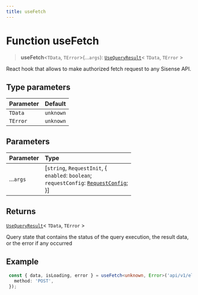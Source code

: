 ```yaml
---
title: useFetch
---
```


# Function useFetch

> **useFetch**<`TData`, `TError`>(...`args`): [`UseQueryResult`](../type-aliases/type-alias.UseQueryResult.md)\< `TData`, `TError` \>

React hook that allows to make authorized fetch request to any Sisense API.

## Type parameters

| Parameter | Default |
| :------ | :------ |
| `TData` | `unknown` |
| `TError` | `unknown` |

## Parameters

| Parameter | Type |
| :------ | :------ |
| ...`args` | [`string`, `RequestInit`, \{<br />  `enabled`: `boolean`;<br />  `requestConfig`: [`RequestConfig`](../type-aliases/type-alias.RequestConfig.md);<br /> }] |

## Returns

[`UseQueryResult`](../type-aliases/type-alias.UseQueryResult.md)\< `TData`, `TError` \>

Query state that contains the status of the query execution, the result data, or the error if any occurred

## Example

```ts
 const { data, isLoading, error } = useFetch<unknown, Error>('api/v1/elasticubes/getElasticubes', {
   method: 'POST',
 });
```
